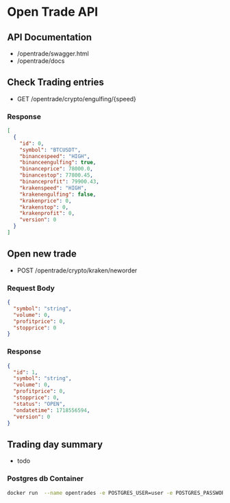 # Open Trade API

## API Documentation

- /opentrade/swagger.html
- /opentrade/docs

## Check Trading entries

- GET /opentrade/crypto/engulfing/{speed}

### Response

```json
[
  {
    "id": 0,
    "symbol": "BTCUSDT",
    "binancespeed": "HIGH",
    "binanceengulfing": true,
    "binanceprice": 78000.0,
    "binancestop": 77800.45,
    "binanceprofit": 79900.43,
    "krakenspeed": "HIGH",
    "krakenengulfing": false,
    "krakenprice": 0,
    "krakenstop": 0,
    "krakenprofit": 0,
    "version": 0
  }
]
```

## Open new trade

- POST /opentrade/crypto/kraken/neworder

### Request Body

```json
{
  "symbol": "string",
  "volume": 0,
  "profitprice": 0,
  "stopprice": 0
}
```

### Response

```json
{
  "id": 1,
  "symbol": "string",
  "volume": 0,
  "profitprice": 0,
  "stopprice": 0,
  "status": "OPEN",
  "ondatetime": 1718556594,
  "version": 0
}
```

## Trading day summary

- todo

### Postgres db Container

```bash
docker run  --name opentrades -e POSTGRES_USER=user -e POSTGRES_PASSWORD=password -e POSTGRES_DB=opentrades -p 5432:5432  postgres:14.4
```
